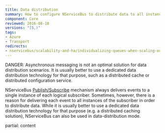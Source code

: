 ```yaml
---
title: Data distribution
summary: How to configure NServiceBus to distribute data to all instances of a given endpoint
component: Core
reviewed: 2016-08-10
versions: "[5,)"
tags:
- Azure
- Transport
redirects:
- nservicebus/scalability-and-ha/individualizing-queues-when-scaling-out
---
```


DANGER: Asynchronous messaging is not an optimal solution for data distribution scenarios. It is usually better to use a dedicated data distribution technology for that purpose, such as a distributed cache or distributed configuration service.

NServiceBus [Publish/Subscribe](/nservicebus/messaging/publish-subscribe) mechanism always delivers events to a single instance of each logical subscriber. Sometimes, however, there is a reason for delivering each event to all instances of the subscriber in order to distribute data. While it is usually better to use a dedicated data distribution technology for that purpose (e.g. a distributed caching solution), NServiceBus can also be used in data-distribution mode.

partial: content 
